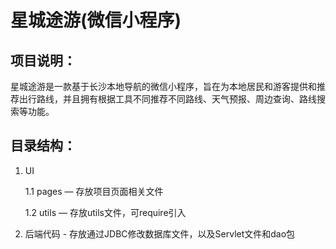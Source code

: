 # 星城途游(微信小程序)

## 项目说明：
星城途游是一款基于长沙本地导航的微信小程序，旨在为本地居民和游客提供和推荐出行路线，并且拥有根据工具不同推荐不同路线、天气预报、周边查询、路线搜索等功能。

## 目录结构：
1. UI

    1.1 pages — 存放项目页面相关文件
  
    1.2 utils — 存放utils文件，可require引入
    
2. 后端代码 - 存放通过JDBC修改数据库文件，以及Servlet文件和dao包    
  
  
